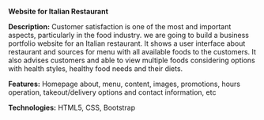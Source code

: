 **Website for Italian Restaurant**


**Description:**
Customer satisfaction is one of the most and important aspects, particularly in the food industry. we are going to build a business portfolio website for an Italian restaurant. It shows a user interface about restaurant and sources for menu with all available foods to the customers. It also advises customers and able to view multiple foods considering options with health styles, healthy food needs and their diets.


**Features:**
Homepage about, menu, content, images, promotions, hours operation, takeout/delivery options and contact information, etc


**Technologies:**
HTML5,
CSS,
Bootstrap
